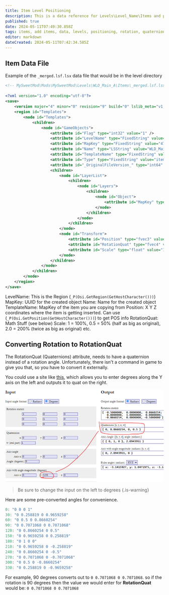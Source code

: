 ```yaml
---
title: Item Level Positioning
description: This is a data reference for Levels\Level_Name\Items and positioning of said items
published: true
date: 2024-05-11T07:49:30.858Z
tags: items, add items, data, levels, positioning, rotation, quaternion
editor: markdown
dateCreated: 2024-05-11T07:42:34.585Z
---
```


## Item Data File

Example of the `_merged.lsf.lsx` data file that would be in the level directory
```xml
<!-- MySweetMod\Mods\MySweetMod\Levels\WLD_Main_A\Items\_merged.lsf.lsx -->

<?xml version="1.0" encoding="utf-8"?>
<save>
	<version major="4" minor="0" revision="9" build="0" lslib_meta="v1,bswap_guids" />
	<region id="Templates">
		<node id="Templates">
			<children>
				<node id="GameObjects">
					<attribute id="Flag" type="int32" value="1" />
					<attribute id="LevelName" type="FixedString" value="WLD_Main_A" /> // Matches the parent directory
					<attribute id="MapKey" type="FixedString" value="47f37c11-098b-48ee-a908-61cab8a64d69" /> // Generate a UUID for this
					<attribute id="Name" type="LSString" value="WLD_Main_Camp_Box_A" /> // Add a name for the created object
					<attribute id="TemplateName" type="FixedString" value="3a6bf1fb-2785-406a-85d4-6bd247714591" /> // This is the MapKey of the object you are copying
					<attribute id="Type" type="FixedString" value="item" />
					<attribute id="_OriginalFileVersion_" type="int64" value="144537400540922158" />
					<children>
						<node id="LayerList">
							<children>
								<node id="Layers">
									<children>
										<node id="Object">
											<attribute id="MapKey" type="FixedString" value="WLD_Main_A" /> // Same as LevelName
										</node>
									</children>
								</node>
							</children>
						</node>
						<node id="Transform">
							<attribute id="Position" type="fvec3" value="-661.3397 0.5986 -199.6469" /> // X Y Z coords, no commas, single spaces
							<attribute id="RotationQuat" type="fvec4" value="0 0.7071068 0 0.7071068" /> // See conversion instructions below
							<attribute id="Scale" type="float" value="1" /> // Scale the item larger or smaller with this too
						</node>
					</children>
				</node>
			</children>
		</node>
	</region>
</save>
```

LevelName: This is the Region (`_P(Osi.GetRegion(GetHostCharacter()))`)
MapKey: UUID for the created object
Name: Name for the created object
TemplateName: MapKey of the item you are copying from
Position: X Y Z coordinates where the item is getting inserted. Can use (`_P(Osi.GetPosition(GetHostCharacter()))`) to get POS info
RotationQuat: Math Stuff (see below)
Scale: 1 = 100%, 0.5 = 50% (half as big as original), 2.0 = 200% (twice as big as original) etc.


## Converting Rotation to RotationQuat
The RotationQuat (Quaternions) attribute, needs to have a quaternion instead of a rotation angle. Unfortunately, there isn't a command in game to give you that, so you have to convert it externally.

You could use a site like [this](https://www.andre-gaschler.com/rotationconverter/), which allows you to enter degrees along the Y axis on the left and outputs it to quat on the right.

![quat.png](/tutorials/item-positioning/quat.png)

> Be sure to change the input on the left to degrees
{.is-warning}


Here are some pre-converted angles for convenience.
```c
0: "0 0 0 1"
30: "0 0.258819 0 0.9659258"
60: "0 0.5 0 0.8660254"
90: "0 0.7071068 0 0.7071068"
120: "0 0.8660254 0 0.5"
150: "0 0.9659258 0 0.258819"
180: "0 1 0 0"
210: "0 0.9659258 0 -0.258819"
240: "0 0.8660254 0 -0.5"
270: "0 0.7071068 0 -0.7071068"
300: "0 0.5 0 -0.8660254"
330: "0 0.258819 0 -0.9659258"
```

For example, 90 degrees converts out to `0 0.7071068 0 0.7071068`. so if the rotation is 90 degrees then the value we would enter for **RotationQuat** would be: `0 0.7071068 0 0.7071068`